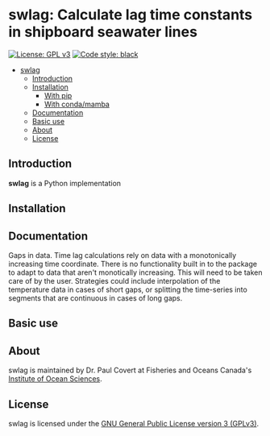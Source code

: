 # swlag: Calculate lag time constants in shipboard seawater lines

[![License: GPL v3](https://img.shields.io/badge/License-GPLv3-blue.svg)](https://www.gnu.org/licenses/gpl-3.0)
[![Code style: black](https://img.shields.io/badge/code%20style-black-000000.svg)](https://github.com/psf/black)

<!-- TOC -->

- [swlag](#swlag)
    - [Introduction](#introduction)
    - [Installation](#installation)
        - [With pip](#with-pip)
        - [With conda/mamba](#with-condamamba)
    - [Documentation](#documentation)
    - [Basic use](#basic-use)
    - [About](#about)
    - [License](#license)

<!-- /TOC -->

## Introduction

**swlag** is a Python implementation 

## Installation

## Documentation
Gaps in data.  Time lag calculations rely on data with a monotonically increasing time coordinate.  There is no functionality built in to the package to adapt to data that aren't monotically increasing.  This will need to be taken care of by the user.  Strategies could include interpolation of the temperature data in cases of short gaps, or splitting the time-series into segments that are continuous in cases of long gaps.

## Basic use

## About

swlag is maintained by Dr. Paul Covert at Fisheries and Oceans Canada's [Institute of Ocean Sciences](https://science.gc.ca/site/science/en/educational-resources/marine-and-freshwater-sciences/institute-ocean-sciences).

## License

swlag is licensed under the [GNU General Public License version 3 (GPLv3)](https://www.gnu.org/licenses/gpl-3.0.en.html).
